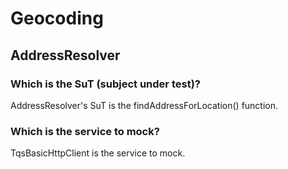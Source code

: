 # Geocoding

## AddressResolver

### Which is the SuT (subject under test)?
AddressResolver's SuT is the findAddressForLocation() function.

### Which is the service to mock?
TqsBasicHttpClient is the service to mock.
